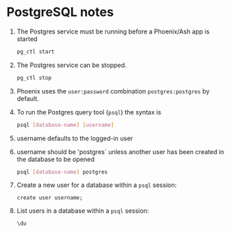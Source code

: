 # PostgreSQL notes

1. The Postgres service must be running before a Phoenix/Ash app is started

    ```bash
    pg_ctl start
    ```

1. The Postgres service can be stopped.

    ```bash
    pg_ctl stop
    ```

1. Phoenix uses the `user:password` combination `postgres:postgres` by default.

1. To run the Postgres query tool (`psql`) the syntax is

    ```bash
    psql [database-name] [username]
    ```

1. username defaults to the logged-in user
1. username should be 'postgres` unless another user has been created in the database to be opened

    ```bash
    psql [database-name] postgres
    ```

1. Create a new user for a database within a `psql` session:

    ```psql
    create user username;
    ```

1. List users in a database within a `psql` session:

    ```psql
    \du
    ```
